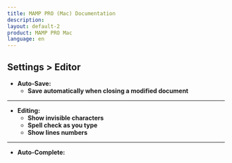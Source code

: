 ```yaml
---
title: MAMP PRO (Mac) Documentation
description: 
layout: default-2
product: MAMP PRO Mac
language: en
---
```


## Settings > Editor

*  **Auto-Save:**  
    *  **Save automatically when closing a modified document**

---

*  **Editing:**  
    *  **Show invisible characters**
    *  **Spell check as you type**
    *  **Show lines numbers**

---

*  **Auto-Complete:**
